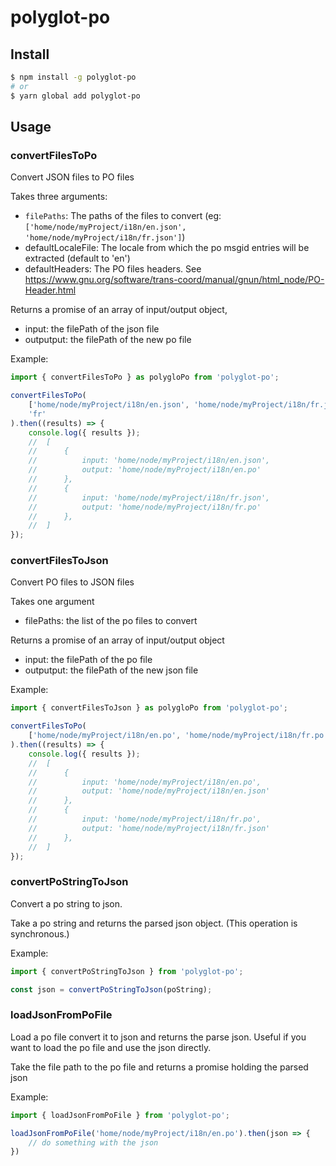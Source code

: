 # polyglot-po

## Install

```bash
$ npm install -g polyglot-po
# or
$ yarn global add polyglot-po
```

## Usage


### convertFilesToPo


Convert JSON files to PO files

Takes three arguments:

 - `filePaths`: The paths of the files to convert (eg: `['home/node/myProject/i18n/en.json', 'home/node/myProject/i18n/fr.json']`)
 - defaultLocaleFile: The locale from which the po msgid entries will be extracted (default to 'en')
 - defaultHeaders: The PO files headers. See https://www.gnu.org/software/trans-coord/manual/gnun/html_node/PO-Header.html

Returns a promise of an array of input/output object, 
 - input: the filePath of the json file
 - outputput: the filePath of the new po file

Example:
```js
import { convertFilesToPo } as polygloPo from 'polyglot-po';

convertFilesToPo(
    ['home/node/myProject/i18n/en.json', 'home/node/myProject/i18n/fr.json'],
    'fr'
).then((results) => {
    console.log({ results });
    //  [
    //      { 
    //          input: 'home/node/myProject/i18n/en.json', 
    //          output: 'home/node/myProject/i18n/en.po' 
    //      },
    //      { 
    //          input: 'home/node/myProject/i18n/fr.json', 
    //          output: 'home/node/myProject/i18n/fr.po' 
    //      },
    //  ]
});
```

### convertFilesToJson

Convert PO files to JSON files

Takes one argument

 - filePaths: the list of the po files to convert


Returns a promise of an array of input/output object

 - input: the filePath of the po file
 - outputput: the filePath of the new json file

Example:
```js
import { convertFilesToJson } as polygloPo from 'polyglot-po';

convertFilesToPo(
    ['home/node/myProject/i18n/en.po', 'home/node/myProject/i18n/fr.po'],
).then((results) => {
    console.log({ results });
    //  [
    //      { 
    //          input: 'home/node/myProject/i18n/en.po', 
    //          output: 'home/node/myProject/i18n/en.json' 
    //      },
    //      { 
    //          input: 'home/node/myProject/i18n/fr.po', 
    //          output: 'home/node/myProject/i18n/fr.json' 
    //      },
    //  ]
});
```

### convertPoStringToJson

Convert a po string to json.

Take a po string and returns the parsed json object. (This operation is synchronous.)

Example:

```js
import { convertPoStringToJson } from 'polyglot-po';

const json = convertPoStringToJson(poString);
```

### loadJsonFromPoFile

Load a po file convert it to json and returns the parse json.
Useful if you want to load the po file and use the json directly.

Take the file path to the po file and returns a promise holding the parsed json

Example:

```js
import { loadJsonFromPoFile } from 'polyglot-po';

loadJsonFromPoFile('home/node/myProject/i18n/en.po').then(json => {
    // do something with the json
})
```
